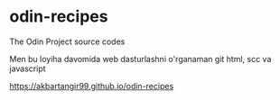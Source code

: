 # odin-recipes
The Odin Project source codes


Men bu loyiha davomida web dasturlashni o'rganaman
git
html, scc va javascript

https://akbartangir99.github.io/odin-recipes